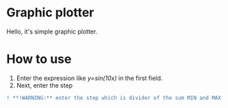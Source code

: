 # Graphic plotter
Hello, it's simple graphic plotter.

# How to use
1. Enter the expression like _y=sin(10x)_ in the first field.
2. Next, enter the step<br>
```diff
! **!WARNING:** enter the step which is divider of the sum MIN and MAX fields!
```
